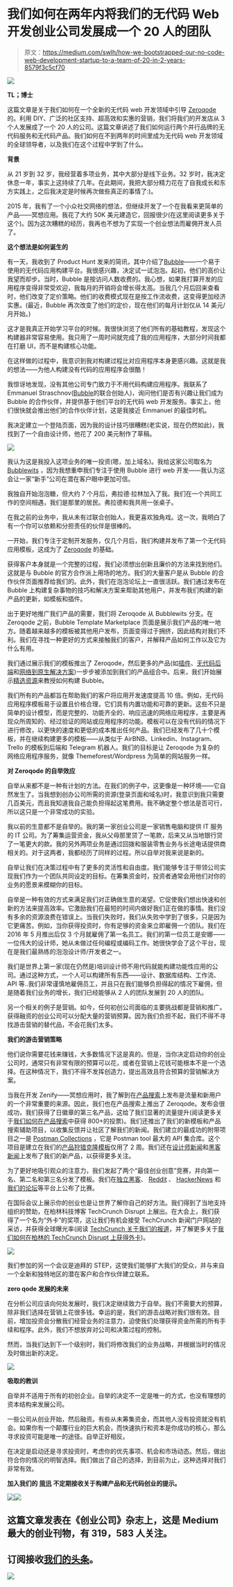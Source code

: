 # 我们如何在两年内将我们的无代码 Web 开发创业公司发展成一个 20 人的团队

> 原文：<https://medium.com/swlh/how-we-bootstrapped-our-no-code-web-development-startup-to-a-team-of-20-in-2-years-8579f3c5cf70>

![](img/425445c8d918d0fa68433ba4cd385633.png)

**TL；博士**

这篇文章是关于我们如何在一个全新的无代码 web 开发领域中引导 [Zeroqode](https://zeroqode.com) 的。利用 DIY、广泛的社区支持、超高效和实惠的营销，我们将我们的开发店从 3 个人发展成了一个 20 人的公司。这篇文章讲述了我们如何运行两个并行品牌的无代码服务和无代码产品。我们如何在不到两年的时间里成为无代码 web 开发领域的全球领导者，以及我们在这个过程中学到了什么。

**背景**

从 21 岁到 32 岁，我经营着多项业务，其中大部分是线下业务。32 岁时，我决定休息一年，事实上这持续了几年。在此期间，我把大部分精力花在了自我成长和东方实践上，之后我决定是时候再次做些真正的事情了:)。

2015 年，我有了一个小众社交网络的想法，但继续开发了一个在我看来更简单的产品——冥想应用。我花了大约 50K 美元建造它，回报很少(在这里阅读更多关于这个)。因为这次糟糕的经历，我再也不想为了实现一个创业想法而雇佣开发人员了。

**这个想法是如何诞生的**

有一天，我收到了 Product Hunt 发来的简讯，其中介绍了[Bubble](https://bubble.is/?ref=9BJPDWAH)——一个易于使用的无代码应用构建平台。我很感兴趣，决定试一试泡泡。起初，他们的高价让我望而却步。当时，Bubble 是按访问人数收费的。我心想，如果我打算开发的应用程序变得非常受欢迎，我每月的开销将会增长得太高。当我几个月后回来查看时，他们改变了定价策略。他们的收费模式现在是按工作流收费，这变得更加经济实惠。(最近，Bubble 再次改变了他们的定价，现在他们的每月计划仅从 14 美元/月开始。)

这才是我真正开始学习平台的时候。我很快浏览了他们所有的基础教程，发现这个构建器非常容易使用。我只用了一周时间就完成了我的应用程序，大部分时间我都在打磨 UI，而不是构建核心功能。

在这样做的过程中，我意识到我对构建过程比对应用程序本身更感兴趣。这就是我的想法——为他人构建没有代码的应用程序会很酷！

我惊讶地发现，没有其他公司专门致力于不用代码构建应用程序。我联系了 Emmanuel Straschnov([Bubble](https://www.indiehackers.com/interview/bubble-c5e87bdbf9)的联合创始人)，询问他们是否有兴趣让我们成为 Bubble 的合作伙伴，并提供基于他们平台的无代码 web 开发服务。事实上，他们很快就会推出他们的合作伙伴计划，这是我接近 Emmanuel 的最佳时机。

我决定建立一个登陆页面，因为我的设计技巧很糟糕(老实说，现在仍然如此)，我找到了一个自由设计师，他花了 200 美元制作了草稿。

![](img/0851ae19c650aa4459622a8d885c7bad.png)

我认为这是我投入这项业务的唯一投资(嗯，加上域名)。我给这家公司取名为 [Bubblewits](https://bubblewits.com/?utm_source=BlogPost&utm_medium=Blog&utm_campaign=BootstrapPost) ，因为我想重申我们专注于使用 Bubble 进行 web 开发——我认为这会让一家“新手”公司在潜在客户眼中更加可信。

我独自开始泡泡糖，但大约 7 个月后，弗拉德·拉林加入了我。我们在一个共同工作的空间相遇，我们是那里的居民。弗拉德和我共用一张桌子。

在我之前的业务中，我从未有过联合创始人，我更喜欢独角戏。这一次，我明白了有一个你可以依赖和分担责任的伙伴是很棒的。

一开始，我们专注于定制开发服务，仅几个月后，我们构建并发布了第一个无代码应用模板，这成为了 [Zeroqode](https://zeroqode.com/?utm_source=BlogPost&utm_medium=Blog&utm_campaign=BootstrapPost) 的基础。

获得客户本身就是一个完整的过程，我们必须想出创新且廉价的方法来找到他们。这就是与 Bubble 的官方合作派上用场的地方。我们的大量客户是从 Bubble 的合作伙伴页面推荐给我们的。此外，我们在泡泡论坛上一直很活跃。我们通过发布在 Bubble 上构建复杂事物的技巧和解决方案来帮助其他用户，并发布我们构建的新产品的更新，如模板和插件。

出于更好地推广我们产品的需要，我们将 Zeroqode 从 Bubblewits 分支。在 Zeroqode 之前，Bubble Template Marketplace 页面是展示我们产品的唯一地方。随着越来越多的模板被其他用户发布，页面变得过于拥挤，因此结构对我们不利。我们在寻找一种更好的方式来接触我们的客户，并解释产品如何工作以及它为什么有用。

我们通过展示我们的模板推出了 Zeroqode，然后更多的产品(如[插件](https://zeroqode.com/plugins?utm_source=BlogPost&utm_medium=Blog&utm_campaign=BootstrapPost)、[无代码后端](https://zeroqode.com/backends?utm_source=BlogPost&utm_medium=Blog&utm_campaign=BootstrapPost)和[网络到原生解决方案](https://zeroqode.com/native?utm_source=BlogPost&utm_medium=Blog&utm_campaign=BootstrapPost))一步步被添加到我们的产品组合中。后来，我们开始展示[精选资源](https://zeroqode.com/courses?utm_source=BlogPost&utm_medium=Blog&utm_campaign=BootstrapPost)来教授如何构建 Bubble。

我们所有的产品都旨在帮助我们的客户将应用开发速度提高 10 倍。例如，无代码应用程序模板易于设置且价格合理，它们具有内置功能和可靠的更新。这些不只是简单的设计模型，而是完整的、功能齐全的、响应迅速的网络应用程序，主要是再现众所周知的、经过验证的网站或应用程序的功能。模板可以在没有代码的情况下进行修改，以更快的速度和更低的成本推出任何产品。我们已经发布了几十个模板，并在继续构建更多的模板——从类似于 AirBNB、Linkedin、Instagram、Trello 的模板到后端和 Telegram 机器人。我们的目标是让 Zeroqode 为复杂的网络应用程序服务，就像 Themeforest/Wordpress 为简单的网站服务一样。

**对 Zeroqode 的自举效应**

自举从来都不是一种有计划的方法。在我们的例子中，这更像是一种环境——它自然发生了。当我想到创办公司所需的资源(登录页面和域名)时，我意识到我只需要几百美元，而且我知道我自己能负担得起这笔费用。我不确定整个想法是否可行，所以这只是一个非常成功的实验。

我以前的生意都不是自举的。我的第一家创业公司是一家销售电脑和提供 IT 服务的 IT 公司。为了筹集运营资金，我从父母那里贷了一笔款，后来又从当地银行贷了一笔更大的款。我的另外两项业务是通过回拨和服装零售业务与长途电话提供商相关的。对于这两者，我都经历了同样的过程。所以自举对我来说是新的。

自举让我们在决策过程中有了更多的灵活性和自由度。我们能够专注于带领公司实现我们作为一个团队共同设定的目标。在筹集资金时，投资者通常会用他们对你的业务的愿景来模糊你的目标。

自举是一种有效的方式来满足我们对正确做生意的渴望。它促使我们想出快速和创新的方法来提高效率。它激励我们在最短的时间内做好我们正在做的事情。我们没有多余的资源浪费在错误上。当我们失败时，我们从失败中学到了很多，只是因为它更痛苦。例如，当你获得投资时，你有足够的资金来立即雇佣一个团队。我们在 2016 年 5 月推出后仅 3 个月就雇佣了第一名员工。我们的第一位员工是安娜——一位伟大的设计师，她从未做过任何编程或编码工作。她很快学会了这个平台，现在是我们最熟练的泡泡设计师/开发者之一。

我们是世界上第一家(现在仍然是)培训设计师不用代码就能构建功能性应用的公司。通过这种方式，一个人可以构建所有东西——设计、数据库结构、工作流、API 等..我们非常谨慎地雇佣员工，并且只在我们能够负担得起的情况下雇佣，但是随着我们业务的增长，我们已经能够从 2 人的团队发展到 20 人的团队。

另一个相关的例子是营销。如今，任何初创公司面临的主要挑战都是营销和推广。获得融资的创业公司可以分配大量的营销预算。因为我们负担不起，我们不得不寻找游击营销的替代品，不会花我们太多。

**我们的游击营销策略**

他们说你需要花钱来赚钱，大多数情况下这是真的。但是，当你决定启动你的创业公司时，通常只有非常有限的预算可以花，或者在营销上花钱可能根本不是一个选择。在这种情况下，我们不得不发挥创造力，提出高效且符合预算的营销解决方案。

当我在开发 Zenify——冥想应用时，我了解到在[产品搜索](https://www.producthunt.com)上发布是流量和新用户的一个非常重要的来源。因此，我们也在产品搜索上推出了 Zeroqode。发布会很成功，我们获得了日徽章的第三名产品，这给了我们显著的流量提升(阅读更多关于[我们如何在产品搜索](https://blog.zeroqode.com/how-we-got-800-upvotes-on-product-hunt-and-made-it-to-3-product-of-the-day-aec06eeb7e84?utm_source=BlogPost&utm_medium=Blog&utm_campaign=BootstrapPost)中获得 800+的投票)。我们还推出了我们的新模板和产品搜索辅助项目，以收集反馈并让社区了解我们的新闻。我们建立的最成功的附带项目之一是 [Postman Collections](https://postmancollections.com?utm_source=BlogPost&utm_medium=Blog&utm_campaign=BootstrapPost) ，它是 Postman tool 最大的 API 集合库。这个项目是建立在我们的[产品狩猎克隆模板](https://zeroqode.com/template/daily-hunts-like-producthunt-1507812247305x257803851702206460?utm_source=BlogPost&utm_medium=Blog&utm_campaign=BootstrapPost)仅用了 2 周。我们还在[设计师新闻](https://www.designernews.co)和[黑客新闻](https://news.ycombinator.com)上发布了我们的新产品，以获得更多关注。

为了更好地吸引观众的注意力，我们发起了两个“最佳创业创意”竞赛，并向第一名、第二名和第三名分发了模板。我们在[独立黑客](https://www.indiehackers.com)、 [Reddit](https://www.reddit.com/) 、 [HackerNews](https://news.ycombinator.com) 和[我们的论坛](https://forum.zeroqode.com?utm_source=BlogPost&utm_medium=Blog&utm_campaign=BootstrapPost)等平台上公布了比赛。

在国际会议上展示你的创业也是让世界了解你自己的好方法。我们得到了当地支持组织的赞助，在柏林科技博客 TechCrunch Disrupt 上展出。在大会上，我们获得了一个名为“外卡”的奖项，这让我们有机会接受 TechCrunch 新闻门户网站的采访，并获得全球曝光率(阅读 [TechCrunch 关于我们的报道](http://tcrn.ch/2msrjoC)，并了解更多关于[我们如何在柏林的 TechCrunch Disrupt 上获得外卡](https://blog.zeroqode.com/how-we-won-the-wild-card-at-techcrunch-disrupt-berlin-and-got-interviewed-by-techcrunch-9927f5fdb12b?utm_source=BlogPost&utm_medium=Blog&utm_campaign=BootstrapPost))。

![](img/f2359d7ba194ca6b3e8a6704d5d341e9.png)

我们参加的另一个会议是迪拜的 STEP，这使我们能够扩大我们的受众，并与来自一个全新和独特地区的潜在客户和合作伙伴建立联系。

**zero qode 发展的未来**

在分析公司应该向何处发展时，我们决定继续致力于自举。我们不需要大的预算，除非我们选择在营销上花很多钱。幸运的是，我们的游击战略对我们很有效。目前，增加投资会分散我们经营业务的注意力，迫使我们处理获得资金所需的所有手续和程序。此外，我们不想放弃对公司和决策过程的控制。

然而，当我们达到下一个级别时，我们将修改我们的业务战略，并根据当时的情况及时做出新的决定。

![](img/24e6189d70f4602b7409852f17f3e67a.png)

**吸取的教训**

自举并不适用于所有的初创企业。自举的决定不一定是唯一的方式，也没有理想的资本结构来发展公司。

一些公司从创业开始，然后融资。有些从未筹集资金，而其他人没有投资就没有机会。如果你有一个颠覆行业的巨大机会，而快速执行和资本是你成功的核心，那么寻求投资可能是唯一的途径。自举正好相反。

在决定是启动还是寻求投资时，考虑你的优先事项、机会和市场动态。然后，做出符合你的情况的明智选择。我们做出了自己的选择，到目前为止，这种选择对我们非常有效。

**加入我们的** [**简讯**](https://zeroqode.com/subscribe) **不定期接收关于构建产品和无代码创业的提示。**

![](img/a334bbb3fb86a890085d21c15ec8d835.png)[![](img/308a8d84fb9b2fab43d66c117fcc4bb4.png)](https://medium.com/swlh)

## 这篇文章发表在《创业公司》杂志上，这是 Medium 最大的创业刊物，有 319，583 人关注。

## 订阅接收[我们的头条](http://growthsupply.com/the-startup-newsletter/)。

[![](img/b0164736ea17a63403e660de5dedf91a.png)](https://medium.com/swlh)
